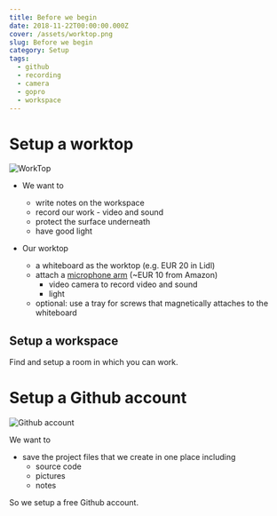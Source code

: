 ```yaml
---
title: Before we begin
date: 2018-11-22T00:00:00.000Z
cover: /assets/worktop.png
slug: Before we begin
category: Setup
tags:
  - github
  - recording
  - camera
  - gopro
  - workspace
---
```

# Setup a worktop
![WorkTop](/assets/worktop.png)

* We want to 
  * write notes on the workspace
  * record our work - video and sound
  * protect the surface underneath
  * have good light


* Our worktop 
  * a whiteboard as the worktop (e.g. EUR 20 in Lidl)
  * attach a [microphone arm](https://www.amazon.co.uk/dp/B00GLJDMPO/ref=pe_3187911_189395841_TE_dp_1) (~EUR 10 from Amazon)
    * video camera to record video and sound
    * light
  * optional: use a tray for screws that magnetically attaches to the whiteboard


## Setup a workspace
Find and setup a room in which you can work.


# Setup a Github account
![Github account](/assets/github.png)

We want to
* save the project files that we create in one place including
  * source code
  * pictures
  * notes

So we setup a free Github account.



